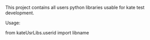 This project contains all users python libraries usable for kate test development.

Usage:

from kateUsrLibs.userid import libname 
